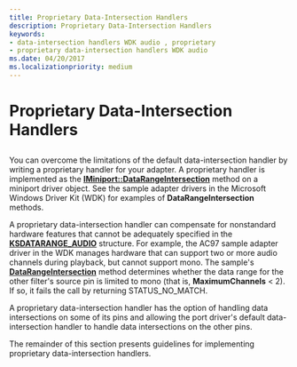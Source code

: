 ```yaml
---
title: Proprietary Data-Intersection Handlers
description: Proprietary Data-Intersection Handlers
keywords:
- data-intersection handlers WDK audio , proprietary
- proprietary data-intersection handlers WDK audio
ms.date: 04/20/2017
ms.localizationpriority: medium
---
```


# Proprietary Data-Intersection Handlers


## <span id="proprietary_data_intersection_handlers"></span><span id="PROPRIETARY_DATA_INTERSECTION_HANDLERS"></span>


You can overcome the limitations of the default data-intersection handler by writing a proprietary handler for your adapter. A proprietary handler is implemented as the [**IMiniport::DataRangeIntersection**](/windows-hardware/drivers/ddi/portcls/nf-portcls-iminiport-datarangeintersection) method on a miniport driver object. See the sample adapter drivers in the Microsoft Windows Driver Kit (WDK) for examples of **DataRangeIntersection** methods.

A proprietary data-intersection handler can compensate for nonstandard hardware features that cannot be adequately specified in the [**KSDATARANGE\_AUDIO**](/windows-hardware/drivers/ddi/ksmedia/ns-ksmedia-ksdatarange_audio) structure. For example, the AC97 sample adapter driver in the WDK manages hardware that can support two or more audio channels during playback, but cannot support mono. The sample's [**DataRangeIntersection**](/windows-hardware/drivers/ddi/portcls/nf-portcls-iminiport-datarangeintersection) method determines whether the data range for the other filter's source pin is limited to mono (that is, **MaximumChannels** &lt; 2). If so, it fails the call by returning STATUS\_NO\_MATCH.

A proprietary data-intersection handler has the option of handling data intersections on some of its pins and allowing the port driver's default data-intersection handler to handle data intersections on the other pins.

The remainder of this section presents guidelines for implementing proprietary data-intersection handlers.

 

